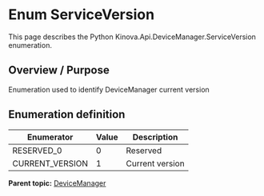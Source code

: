 # Enum ServiceVersion

This page describes the Python Kinova.Api.DeviceManager.ServiceVersion enumeration.

## Overview / Purpose

Enumeration used to identify DeviceManager current version

## Enumeration definition

|Enumerator|Value|Description|
|----------|-----|-----------|
|RESERVED\_0|0|Reserved|
|CURRENT\_VERSION|1|Current version|

**Parent topic:** [DeviceManager](../references/summary_DeviceManager.md)

